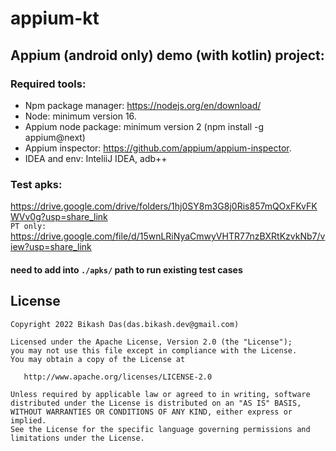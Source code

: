 # appium-kt

## Appium (android only) demo (with kotlin) project:

### Required tools:

- Npm package manager: https://nodejs.org/en/download/
- Node: minimum version 16.
- Appium node package:  minimum version 2 (npm install -g appium@next)
- Appium inspector: https://github.com/appium/appium-inspector.
- IDEA and env: InteliiJ IDEA, adb++

### Test apks: 
https://drive.google.com/drive/folders/1hj0SY8m3G8j0Ris857mQOxFKvFKWVv0g?usp=share_link <br>
`PT only:` https://drive.google.com/file/d/15wnLRiNyaCmwyVHTR77nzBXRtKzvkNb7/view?usp=share_link

#### need to add into `./apks/` path to run existing test cases

License
--------

    Copyright 2022 Bikash Das(das.bikash.dev@gmail.com)

    Licensed under the Apache License, Version 2.0 (the "License");
    you may not use this file except in compliance with the License.
    You may obtain a copy of the License at

       http://www.apache.org/licenses/LICENSE-2.0

    Unless required by applicable law or agreed to in writing, software
    distributed under the License is distributed on an "AS IS" BASIS,
    WITHOUT WARRANTIES OR CONDITIONS OF ANY KIND, either express or implied.
    See the License for the specific language governing permissions and
    limitations under the License.